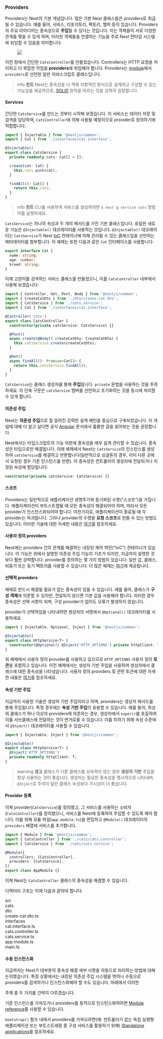 ### Providers

Providers는 Nest의 기본 개념입니다. 많은 기본 Nest 클래스들은 providers로 취급될 수 있습니다. 예를 들어, 서비스, 리포지토리, 팩토리, 헬퍼 등이 있습니다. Providers의 주요 아이디어는 종속성으로 **주입**될 수 있다는 것입니다. 이는 객체들이 서로 다양한 관계를 맺을 수 있게 하며, 이러한 객체들을 연결하는 기능을 주로 Nest 런타임 시스템에 위임할 수 있음을 의미합니다.

<figure><img src="https://docs.nestjs.com/assets/Components_1.png" /></figure>

이전 장에서 간단한 `CatsController`를 만들었습니다. Controllers는 HTTP 요청을 처리하고 더 복잡한 작업을 **providers**에 위임해야 합니다. Providers는 [module](https://docs.nestjs.com/modules)에서 `providers`로 선언된 일반 자바스크립트 클래스입니다.

> info **힌트** Nest는 종속성을 더 객체 지향적인 방식으로 설계하고 구성할 수 있는 가능성을 제공하므로, [SOLID](https://en.wikipedia.org/wiki/SOLID) 원칙을 따르는 것을 강력히 권장합니다.

#### Services

간단한 `CatsService`를 만드는 것부터 시작해 보겠습니다. 이 서비스는 데이터 저장 및 검색을 담당하며, `CatsController`에 의해 사용될 예정이므로 provider로 정의하기에 적합합니다.

```typescript
import { Injectable } from '@nestjs/common';
import { Cat } from './interfaces/cat.interface';

@Injectable()
export class CatsService {
  private readonly cats: Cat[] = [];

  create(cat: Cat) {
    this.cats.push(cat);
  }

  findAll(): Cat[] {
    return this.cats;
  }
}
```

> info **힌트** CLI를 사용하여 서비스를 생성하려면 `$ nest g service cats` 명령어를 실행하세요.

`CatsService`는 하나의 속성과 두 개의 메서드를 가진 기본 클래스입니다. 유일한 새로운 기능은 `@Injectable()` 데코레이터를 사용하는 것입니다. `@Injectable()` 데코레이터는 `CatsService`가 Nest [IoC](https://en.wikipedia.org/wiki/Inversion_of_control) 컨테이너에 의해 관리될 수 있는 클래스임을 선언하는 메타데이터를 첨부합니다. 이 예제는 또한 다음과 같은 `Cat` 인터페이스를 사용합니다:

```typescript
export interface Cat {
  name: string;
  age: number;
  breed: string;
}
```

이제 고양이를 검색하는 서비스 클래스를 만들었으니, 이를 `CatsController` 내부에서 사용해 보겠습니다:

```typescript
import { Controller, Get, Post, Body } from '@nestjs/common';
import { CreateCatDto } from './dto/create-cat.dto';
import { CatsService } from './cats.service';
import { Cat } from './interfaces/cat.interface';

@Controller('cats')
export class CatsController {
  constructor(private catsService: CatsService) {}

  @Post()
  async create(@Body() createCatDto: CreateCatDto) {
    this.catsService.create(createCatDto);
  }

  @Get()
  async findAll(): Promise<Cat[]> {
    return this.catsService.findAll();
  }
}
```

`CatsService`는 클래스 생성자를 통해 **주입**됩니다. `private` 문법을 사용하는 것을 주목하세요. 이 단축 구문은 `catsService` 멤버를 선언하고 초기화하는 것을 동시에 처리할 수 있게 합니다.

#### 의존성 주입

Nest는 **의존성 주입**으로 잘 알려진 강력한 설계 패턴을 중심으로 구축되었습니다. 이 개념에 대해 더 알고 싶다면 공식 [Angular](https://angular.dev/guide/di) 문서에서 훌륭한 글을 읽어보는 것을 권장합니다.

Nest에서는 타입스크립트의 기능 덕분에 종속성을 매우 쉽게 관리할 수 있습니다. 종속성은 타입으로만 해결됩니다. 아래 예제에서 Nest는 `CatsService`의 인스턴스를 생성하여 `catsService`를 해결하고 반환합니다(일반적으로 싱글톤의 경우, 이미 다른 곳에서 요청된 경우 기존 인스턴스를 반환). 이 종속성은 컨트롤러의 생성자에 전달되거나 지정된 속성에 할당됩니다:

```typescript
constructor(private catsService: CatsService) {}
```

#### 스코프

Providers는 일반적으로 애플리케이션 생명주기와 동기화된 수명("스코프")을 가집니다. 애플리케이션이 부트스트랩될 때 모든 종속성이 해결되어야 하며, 따라서 모든 provider가 인스턴스화되어야 합니다. 마찬가지로, 애플리케이션이 종료될 때 각 provider는 파괴됩니다. 그러나 provider의 수명을 **요청 스코프**로 만들 수 있는 방법도 있습니다. 이러한 기술에 대한 자세한 내용은 [여기](https://docs.nestjs.com/fundamentals/injection-scopes)를 참조하세요.

#### 사용자 정의 providers

Nest에는 providers 간의 관계를 해결하는 내장된 제어 역전("IoC") 컨테이너가 있습니다. 이 기능은 위에서 설명한 의존성 주입 기능의 기초가 되지만, 지금까지 설명한 것보다 훨씬 강력합니다. provider를 정의하는 몇 가지 방법이 있습니다: 일반 값, 클래스, 비동기 또는 동기 팩토리를 사용할 수 있습니다. 더 많은 예제는 [여기](https://docs.nestjs.com/fundamentals/dependency-injection)에 제공됩니다.

#### 선택적 providers

때때로 반드시 해결될 필요가 없는 종속성이 있을 수 있습니다. 예를 들어, 클래스가 **구성 객체**에 의존할 수 있지만, 전달되지 않으면 기본 값을 사용해야 합니다. 이러한 경우 종속성은 선택 사항이 되며, 구성 provider가 없어도 오류가 발생하지 않습니다.

provider가 선택적임을 나타내려면 생성자의 서명에서 `@Optional()` 데코레이터를 사용하세요.

```typescript
import { Injectable, Optional, Inject } from '@nestjs/common';

@Injectable()
export class HttpService<T> {
  constructor(@Optional() @Inject('HTTP_OPTIONS') private httpClient: T) {}
}
```

위 예제에서 사용자 정의 provider를 사용하고 있으므로 `HTTP_OPTIONS` 사용자 정의 **토큰**을 포함하고 있습니다. 이전 예제에서는 생성자 기반 주입을 사용하여 생성자에서 클래스에 대한 종속성을 나타냈습니다. 사용자 정의 providers 및 관련 토큰에 대한 자세한 내용은 [여기](https://docs.nestjs.com/fundamentals/custom-providers)를 참조하세요.

#### 속성 기반 주입

지금까지 사용한 기술은 생성자 기반 주입이라고 하며, providers는 생성자 메서드를 통해 주입됩니다. 특정 경우에는 **속성 기반 주입**이 유용할 수 있습니다. 예를 들어, 최상위 클래스가 하나 이상의 providers에 의존하는 경우, 생성자에서 `super()`를 호출하여 이를 서브클래스에 전달하는 것이 번거로울 수 있습니다. 이를 피하기 위해 속성 수준에서 `@Inject()` 데코레이터를 사용할 수 있습니다.

```typescript
import { Injectable, Inject } from '@nestjs/common';

@Injectable()
export class HttpService<T> {
  @Inject('HTTP_OPTIONS')
  private readonly httpClient: T;
}
```

> warning **경고** 클래스가 다른 클래스를 상속하지 않는 경우 **생성자 기반** 주입을 항상 사용하는 것이 좋습니다. 생성자는 필요한 종속성을 명시적으로 나타내며, `@Inject`로 주석이 달린 클래스 속성보다 가시성이 더 좋습니다.

#### Provider 등록

이제 provider(`CatsService`)를 정의했고, 그 서비스를 사용하는 소비자(`CatsController`)를 정의했으니, 서비스를 Nest에 등록하여 주입할 수 있도록 해야 합니다. 이를 위해 모듈 파일(`app.module.ts`)을 편집하고 `@Module()` 데코레이터의 `providers` 배열에 서비스를 추가합니다.

```typescript
import { Module } from '@nestjs/common';
import { CatsController } from './cats/cats.controller';
import { CatsService } from './cats/cats.service';

@Module({
  controllers: [CatsController],
  providers: [CatsService],
})
export class AppModule {}
```

이제 Nest는 `CatsController` 클래스의 종속성을 해결할 수 있습니다.

디렉터리 구조는 이제 다음과 같아야 합니다:

<div class="file-tree">
<div class="item">src</div>
<div class="children">
<div class="item">cats</div>
<div class="children">
<div class="item">dto</div>
<div class="children">
<div class="item">create-cat.dto.ts</div>
</div>
<div class="item">interfaces</div>
<div class="children">
<div class="item">cat.interface.ts</div>
</div>
<div class="item">cats.controller.ts</div>
<div class="item">cats.service.ts</div>
</div>
<div class="item">app.module.ts</div>
<div class="item">main.ts</div>
</div>
</div>

#### 수동 인스턴스화

지금까지는 Nest가 대부분의 종속성 해결 세부 사항을 자동으로 처리하는 방법에 대해 논의했습니다. 특정 상황에서는 내장된 의존성 주입 시스템을 벗어나 수동으로 providers를 검색하거나 인스턴스화해야 할 수도 있습니다. 아래에서 이러한

 주제 중 두 가지를 간략히 다루겠습니다.

기존 인스턴스를 가져오거나 providers를 동적으로 인스턴스화하려면 [Module reference](https://docs.nestjs.com/fundamentals/module-ref)를 사용할 수 있습니다.

`bootstrap()` 함수 내에서 providers를 가져오려면(예: 컨트롤러가 없는 독립 실행형 애플리케이션 또는 부트스트래핑 중 구성 서비스를 활용하기 위해) [Standalone applications](https://docs.nestjs.com/standalone-applications)를 참조하세요.
